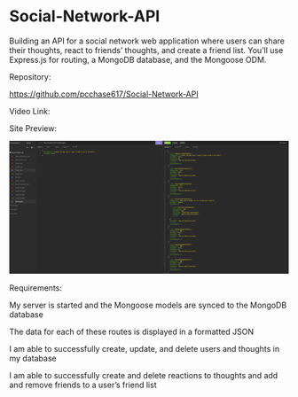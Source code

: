 # Social-Network-API
Building an API for a social network web application where users can share their thoughts, react to friends’ thoughts, and create a friend list. You’ll use Express.js for routing, a MongoDB database, and the Mongoose ODM.

Repository: 

https://github.com/pcchase617/Social-Network-API

Video Link: 



Site Preview: 

![alt text](https://raw.githubusercontent.com/pcchase617/Text-Editor/main/Social_network_api.PNG)

Requirements:

My server is started and the Mongoose models are synced to the MongoDB database

The data for each of these routes is displayed in a formatted JSON

I am able to successfully create, update, and delete users and thoughts in my database

I am able to successfully create and delete reactions to thoughts and add and remove friends to a user’s friend list
